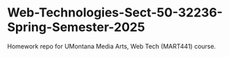 # Web-Technologies-Sect-50-32236-Spring-Semester-2025
Homework repo for UMontana Media Arts, Web Tech (MART441) course.
